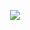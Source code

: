 <p align="center">
  <img src="https://github.com/snakes-in-the-box/brain-blast/blob/master/bb-logo.png">
</p>
